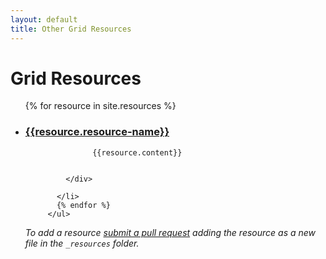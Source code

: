 ```yaml
---
layout: default
title: Other Grid Resources
---
```


# Grid Resources


<ul class="card-listing">
           {% for resource in site.resources %}
           <li class="type-{{resource.resource-type}}">
             <h3><a href="{{resource.resource-url}}">{{resource.resource-name}}</a></h3>
             <div class="details">


                   {{resource.content}}


             </div>

           </li>
           {% endfor %}
         </ul>

_To add a resource [submit a pull request](https://github.com/rachelandrew/grid-by-example) adding the resource as a new file in the `_resources` folder._
